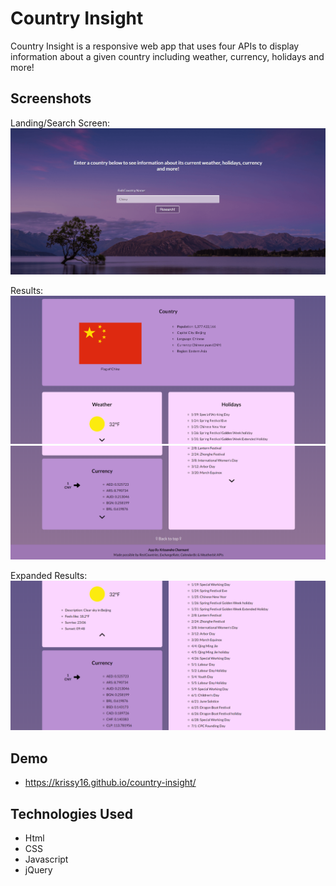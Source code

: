 # Country Insight
Country Insight is a responsive web app that uses four APIs to display information about a given country including weather, currency, holidays and more!

## Screenshots
Landing/Search Screen: 
![Search Page](/project-screenshots/search-page.png?raw=true)

Results: 
![Resutls Page](/project-screenshots/results-page.png?raw=true)
![Resutls Continued](/project-screenshots/results-continued.png?raw=true)

Expanded Results:
![Expanded Results](/project-screenshots/expanded.png?raw=true)

## Demo
- https://krissy16.github.io/country-insight/

## Technologies Used
- Html
- CSS
- Javascript
- jQuery